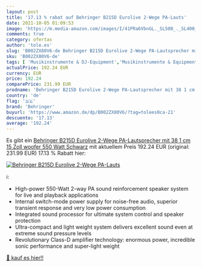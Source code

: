 ```yaml
---
layout: post
title: '17.13 % rabat auf Behringer B215D Eurolive 2-Wege PA-Lauts'
date: 2021-10-05 01:09:53
image: 'https://m.media-amazon.com/images/I/41PRa6VbnGL._SL500_._SL400_.jpg'
comments: true
category: ofertas
author: 'tole.es'
slug: 'B002ZX80V6-de Behringer B215D Eurolive 2-Wege PA-Lautsprecher mit 38 1...'
sku: 'B002ZX80V6-de'
tags: [ 'Musikinstrumente & DJ-Equipment','Musikinstrumente & Equipment','PA Komplettsets','PA-Lautsprecher','PA-Technik & Bühnentechnik','behringer', ]
actualPrice: 192.24 EUR
currency: EUR
price: 192.24
comparePrice: 231.99 EUR
prodname: 'Behringer B215D Eurolive 2-Wege PA-Lautsprecher mit 38 1 cm  15 Zoll  woofer  550 Watt   Schwarz'
country: 'de'
flag: '🇩🇪'
brand: 'Behringer'
buyurl: 'https://www.amazon.de/dp/B002ZX80V6/?tag=tolees0ca-21'
descuento: '17.13'
average: '192.24'
---
```


Es gibt ein [Behringer B215D Eurolive 2-Wege PA-Lautsprecher mit 38 1 cm  15 Zoll  woofer  550 Watt   Schwarz](https://www.amazon.de/dp/B002ZX80V6/?tag=tolees0ca-21) mit aktuellem Preis 192.24 EUR (original: 231.99 EUR) 17.13 % Rabatt hier:

[![Behringer B215D Eurolive 2-Wege PA-Lauts](https://m.media-amazon.com/images/I/41PRa6VbnGL._SL500_._SL400_.jpg)](https://www.amazon.de/dp/B002ZX80V6/?tag=tolees0ca-21)

ℹ️:

- High-power 550-Watt 2-way PA sound reinforcement speaker system for live and playback applications
- Internal switch-mode power supply for noise-free audio, superior transient response and very low power consumption
- Integrated sound processor for ultimate system control and speaker protection
- Ultra-compact and light weight system delivers excellent sound even at extreme sound pressure levels
- Revolutionary Class-D amplifier technology: enormous power, incredible sonic performance and super-light weight

[🛒 kauf es hier!!](https://www.amazon.de/dp/B002ZX80V6/?tag=tolees0ca-21)
